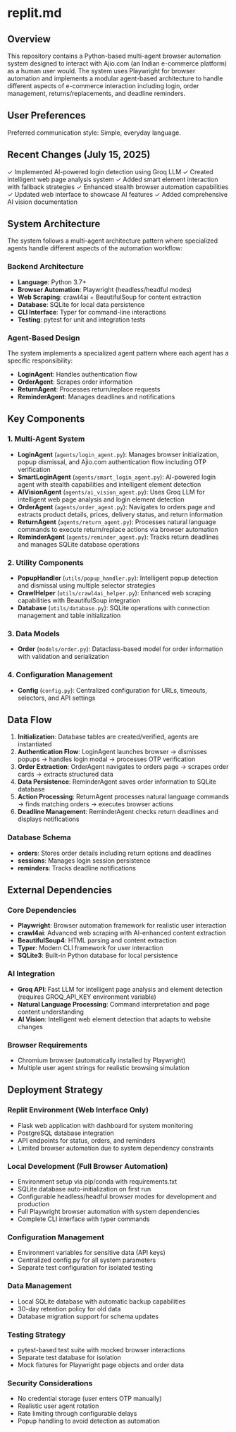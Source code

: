 # replit.md

## Overview

This repository contains a Python-based multi-agent browser automation system designed to interact with Ajio.com (an Indian e-commerce platform) as a human user would. The system uses Playwright for browser automation and implements a modular agent-based architecture to handle different aspects of e-commerce interaction including login, order management, returns/replacements, and deadline reminders.

## User Preferences

Preferred communication style: Simple, everyday language.

## Recent Changes (July 15, 2025)

✓ Implemented AI-powered login detection using Groq LLM
✓ Created intelligent web page analysis system 
✓ Added smart element interaction with fallback strategies
✓ Enhanced stealth browser automation capabilities
✓ Updated web interface to showcase AI features
✓ Added comprehensive AI vision documentation

## System Architecture

The system follows a multi-agent architecture pattern where specialized agents handle different aspects of the automation workflow:

### Backend Architecture
- **Language**: Python 3.7+
- **Browser Automation**: Playwright (headless/headful modes)
- **Web Scraping**: crawl4ai + BeautifulSoup for content extraction
- **Database**: SQLite for local data persistence
- **CLI Interface**: Typer for command-line interactions
- **Testing**: pytest for unit and integration tests

### Agent-Based Design
The system implements a specialized agent pattern where each agent has a specific responsibility:
- **LoginAgent**: Handles authentication flow
- **OrderAgent**: Scrapes order information
- **ReturnAgent**: Processes return/replace requests
- **ReminderAgent**: Manages deadlines and notifications

## Key Components

### 1. Multi-Agent System
- **LoginAgent** (`agents/login_agent.py`): Manages browser initialization, popup dismissal, and Ajio.com authentication flow including OTP verification
- **SmartLoginAgent** (`agents/smart_login_agent.py`): AI-powered login agent with stealth capabilities and intelligent element detection
- **AIVisionAgent** (`agents/ai_vision_agent.py`): Uses Groq LLM for intelligent web page analysis and login element detection
- **OrderAgent** (`agents/order_agent.py`): Navigates to orders page and extracts product details, prices, delivery status, and return information
- **ReturnAgent** (`agents/return_agent.py`): Processes natural language commands to execute return/replace actions via browser automation
- **ReminderAgent** (`agents/reminder_agent.py`): Tracks return deadlines and manages SQLite database operations

### 2. Utility Components
- **PopupHandler** (`utils/popup_handler.py`): Intelligent popup detection and dismissal using multiple selector strategies
- **CrawlHelper** (`utils/crawl4ai_helper.py`): Enhanced web scraping capabilities with BeautifulSoup integration
- **Database** (`utils/database.py`): SQLite operations with connection management and table initialization

### 3. Data Models
- **Order** (`models/order.py`): Dataclass-based model for order information with validation and serialization

### 4. Configuration Management
- **Config** (`config.py`): Centralized configuration for URLs, timeouts, selectors, and API settings

## Data Flow

1. **Initialization**: Database tables are created/verified, agents are instantiated
2. **Authentication Flow**: LoginAgent launches browser → dismisses popups → handles login modal → processes OTP verification
3. **Order Extraction**: OrderAgent navigates to orders page → scrapes order cards → extracts structured data
4. **Data Persistence**: ReminderAgent saves order information to SQLite database
5. **Action Processing**: ReturnAgent processes natural language commands → finds matching orders → executes browser actions
6. **Deadline Management**: ReminderAgent checks return deadlines and displays notifications

### Database Schema
- **orders**: Stores order details including return options and deadlines
- **sessions**: Manages login session persistence
- **reminders**: Tracks deadline notifications

## External Dependencies

### Core Dependencies
- **Playwright**: Browser automation framework for realistic user interaction
- **crawl4ai**: Advanced web scraping with AI-enhanced content extraction
- **BeautifulSoup4**: HTML parsing and content extraction
- **Typer**: Modern CLI framework for user interaction
- **SQLite3**: Built-in Python database for local persistence

### AI Integration
- **Groq API**: Fast LLM for intelligent page analysis and element detection (requires GROQ_API_KEY environment variable)
- **Natural Language Processing**: Command interpretation and page content understanding
- **AI Vision**: Intelligent web element detection that adapts to website changes

### Browser Requirements
- Chromium browser (automatically installed by Playwright)
- Multiple user agent strings for realistic browsing simulation

## Deployment Strategy

### Replit Environment (Web Interface Only)
- Flask web application with dashboard for system monitoring
- PostgreSQL database integration
- API endpoints for status, orders, and reminders
- Limited browser automation due to system dependency constraints

### Local Development (Full Browser Automation)
- Environment setup via pip/conda with requirements.txt
- SQLite database auto-initialization on first run
- Configurable headless/headful browser modes for development and production
- Full Playwright browser automation with system dependencies
- Complete CLI interface with typer commands

### Configuration Management
- Environment variables for sensitive data (API keys)
- Centralized config.py for all system parameters
- Separate test configuration for isolated testing

### Data Management
- Local SQLite database with automatic backup capabilities
- 30-day retention policy for old data
- Database migration support for schema updates

### Testing Strategy
- pytest-based test suite with mocked browser interactions
- Separate test database for isolation
- Mock fixtures for Playwright page objects and order data

### Security Considerations
- No credential storage (user enters OTP manually)
- Realistic user agent rotation
- Rate limiting through configurable delays
- Popup handling to avoid detection as automation